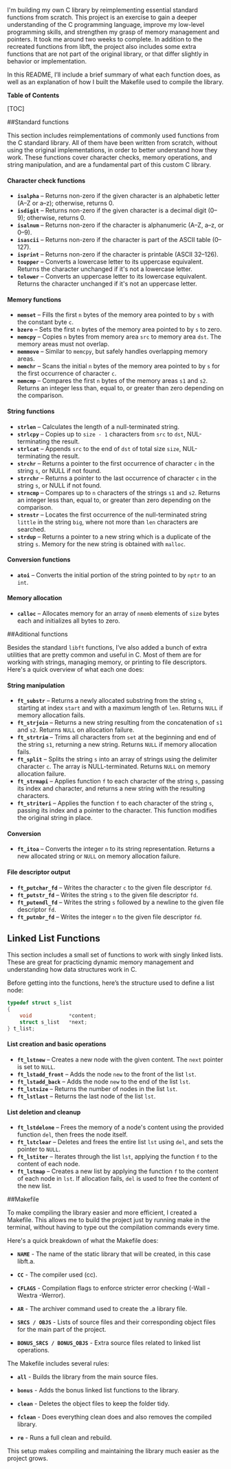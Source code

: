 I'm building my own C library by reimplementing essential standard functions from scratch. This project is an exercise to gain a deeper understanding of the C programming language, improve my low-level programming skills, and strengthen my grasp of memory management and pointers. It took me around two weeks to complete. In addition to the recreated functions from libft, the project also includes some extra functions that are not part of the original library, or that differ slightly in behavior or implementation.

In this README, I’ll include a brief summary of what each function does, as well as an explanation of how I built the Makefile used to compile the library.


**Table of Contents**

[TOC]

##Standard functions

This section includes reimplementations of commonly used functions from the C standard library. All of them have been written from scratch, without using the original implementations, in order to better understand how they work. These functions cover character checks, memory operations, and string manipulation, and are a fundamental part of this custom C library.

#### Character check functions
- **`isalpha`** – Returns non-zero if the given character is an alphabetic letter (A–Z or a–z); otherwise, returns 0.
- **`isdigit`** – Returns non-zero if the given character is a decimal digit (0–9); otherwise, returns 0.
- **`isalnum`** – Returns non-zero if the character is alphanumeric (A–Z, a–z, or 0–9).
- **`isascii`** – Returns non-zero if the character is part of the ASCII table (0–127).
- **`isprint`** – Returns non-zero if the character is printable (ASCII 32–126).
- **`toupper`** – Converts a lowercase letter to its uppercase equivalent. Returns the character unchanged if it's not a lowercase letter.
- **`tolower`** – Converts an uppercase letter to its lowercase equivalent. Returns the character unchanged if it's not an uppercase letter.

#### Memory functions
- **`memset`** – Fills the first `n` bytes of the memory area pointed to by `s` with the constant byte `c`.
- **`bzero`** – Sets the first `n` bytes of the memory area pointed to by `s` to zero.
- **`memcpy`** – Copies `n` bytes from memory area `src` to memory area `dst`. The memory areas must not overlap.
- **`memmove`** – Similar to `memcpy`, but safely handles overlapping memory areas.
- **`memchr`** – Scans the initial `n` bytes of the memory area pointed to by `s` for the first occurrence of character `c`.
- **`memcmp`** – Compares the first `n` bytes of the memory areas `s1` and `s2`. Returns an integer less than, equal to, or greater than zero depending on the comparison.

#### String functions
- **`strlen`** – Calculates the length of a null-terminated string.
- **`strlcpy`** – Copies up to `size - 1` characters from `src` to `dst`, NUL-terminating the result.
- **`strlcat`** – Appends `src` to the end of `dst` of total size `size`, NUL-terminating the result.
- **`strchr`** – Returns a pointer to the first occurrence of character `c` in the string `s`, or NULL if not found.
- **`strrchr`** – Returns a pointer to the last occurrence of character `c` in the string `s`, or NULL if not found.
- **`strncmp`** – Compares up to `n` characters of the strings `s1` and `s2`. Returns an integer less than, equal to, or greater than zero depending on the comparison.
- **`strnstr`** – Locates the first occurrence of the null-terminated string `little` in the string `big`, where not more than `len` characters are searched.
- **`strdup`** – Returns a pointer to a new string which is a duplicate of the string `s`. Memory for the new string is obtained with `malloc`.

#### Conversion functions
- **`atoi`** – Converts the initial portion of the string pointed to by `nptr` to an `int`.

#### Memory allocation
- **`calloc`** – Allocates memory for an array of `nmemb` elements of `size` bytes each and initializes all bytes to zero.



##Aditional functions

Besides the standard `libft` functions, I’ve also added a bunch of extra utilities that are pretty common and useful in C. Most of them are for working with strings, managing memory, or printing to file descriptors. Here's a quick overview of what each one does:

#### String manipulation
- **`ft_substr`** – Returns a newly allocated substring from the string `s`, starting at index `start` and with a maximum length of `len`. Returns `NULL` if memory allocation fails.
- **`ft_strjoin`** – Returns a new string resulting from the concatenation of `s1` and `s2`. Returns `NULL` on allocation failure.
- **`ft_strtrim`** – Trims all characters from `set` at the beginning and end of the string `s1`, returning a new string. Returns `NULL` if memory allocation fails.
- **`ft_split`** – Splits the string `s` into an array of strings using the delimiter character `c`. The array is NULL-terminated. Returns `NULL` on memory allocation failure.
- **`ft_strmapi`** – Applies function `f` to each character of the string `s`, passing its index and character, and returns a new string with the resulting characters.
- **`ft_striteri`** – Applies the function `f` to each character of the string `s`, passing its index and a pointer to the character. This function modifies the original string in place.

#### Conversion
- **`ft_itoa`** – Converts the integer `n` to its string representation. Returns a new allocated string or `NULL` on memory allocation failure.

#### File descriptor output
- **`ft_putchar_fd`** – Writes the character `c` to the given file descriptor `fd`.
- **`ft_putstr_fd`** – Writes the string `s` to the given file descriptor `fd`.
- **`ft_putendl_fd`** – Writes the string `s` followed by a newline to the given file descriptor `fd`.
- **`ft_putnbr_fd`** – Writes the integer `n` to the given file descriptor `fd`.

## Linked List Functions

This section includes a small set of functions to work with singly linked lists. These are great for practicing dynamic memory management and understanding how data structures work in C.

Before getting into the functions, here’s the structure used to define a list node:

```c
typedef struct s_list
{
    void            *content;
    struct s_list   *next;
} t_list;
```
#### List creation and basic operations
- **`ft_lstnew`** – Creates a new node with the given content. The `next` pointer is set to `NULL`.
- **`ft_lstadd_front`** – Adds the node `new` to the front of the list `lst`.
- **`ft_lstadd_back`** – Adds the node `new` to the end of the list `lst`.
- **`ft_lstsize`** – Returns the number of nodes in the list `lst`.
- **`ft_lstlast`** – Returns the last node of the list `lst`.

#### List deletion and cleanup
- **`ft_lstdelone`** – Frees the memory of a node's content using the provided function `del`, then frees the node itself.
- **`ft_lstclear`** – Deletes and frees the entire list `lst` using `del`, and sets the pointer to `NULL`.
- **`ft_lstiter`** – Iterates through the list `lst`, applying the function `f` to the content of each node.
- **`ft_lstmap`** – Creates a new list by applying the function `f` to the content of each node in `lst`. If allocation fails, `del` is used to free the content of the new list.

##Makefile

To make compiling the library easier and more efficient, I created a Makefile. This allows me to build the project just by running make in the terminal, without having to type out the compilation commands every time.

Here's a quick breakdown of what the Makefile does:

- **`NAME`** - The name of the static library that will be created, in this case libft.a.

- **`CC`** - The compiler used (cc).

- **`CFLAGS`** - Compilation flags to enforce stricter error checking (-Wall -Wextra -Werror).

- **`AR`** - The archiver command used to create the .a library file.

- **`SRCS / OBJS`** - Lists of source files and their corresponding object files for the main part of the project.

- **`BONUS_SRCS / BONUS_OBJS`** - Extra source files related to linked list operations.

The Makefile includes several rules:

- **`all`** - Builds the library from the main source files.

- **`bonus`** - Adds the bonus linked list functions to the library.

- **`clean`** - Deletes the object files to keep the folder tidy.

- **`fclean`** - Does everything clean does and also removes the compiled library.

- **`re`** - Runs a full clean and rebuild.

This setup makes compiling and maintaining the library much easier as the project grows.
